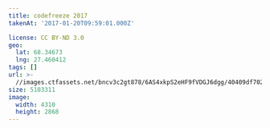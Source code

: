 ```yaml
---
title: codefreeze 2017
takenAt: '2017-01-20T09:59:01.000Z'

license: CC BY-ND 3.0
geo:
  lat: 68.34673
  lng: 27.460412
tags: []
url: >-
  //images.ctfassets.net/bncv3c2gt878/6AS4xkpS2eHF9fVDGJ6dgg/40409df7028c096fd85c6dfa270734e3/codefreeze-2017_32456474265_o
size: 5103311
image:
  width: 4310
  height: 2868
---
```

